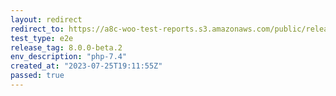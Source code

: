 ```yaml
---
layout: redirect
redirect_to: https://a8c-woo-test-reports.s3.amazonaws.com/public/release/8.0.0-beta.2/php-7.4/e2e/index.html
test_type: e2e
release_tag: 8.0.0-beta.2
env_description: "php-7.4"
created_at: "2023-07-25T19:11:55Z"
passed: true
---
```

